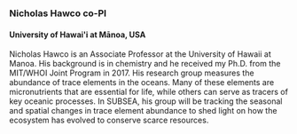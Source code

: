 ### **Nicholas Hawco** co-PI
#### University of Hawai'i at Mānoa, USA

Nicholas Hawco is an Associate Professor at the University of Hawaii at Manoa. His background is in chemistry and he received my Ph.D. from the MIT/WHOI Joint Program in 2017. His research group measures the abundance of trace elements in the oceans. Many of these elements are micronutrients that are essential for life, while others can serve as tracers of key oceanic processes. In SUBSEA, his group will be tracking the seasonal and spatial changes in trace element abundance to shed light on how the ecosystem has evolved to conserve scarce resources. 